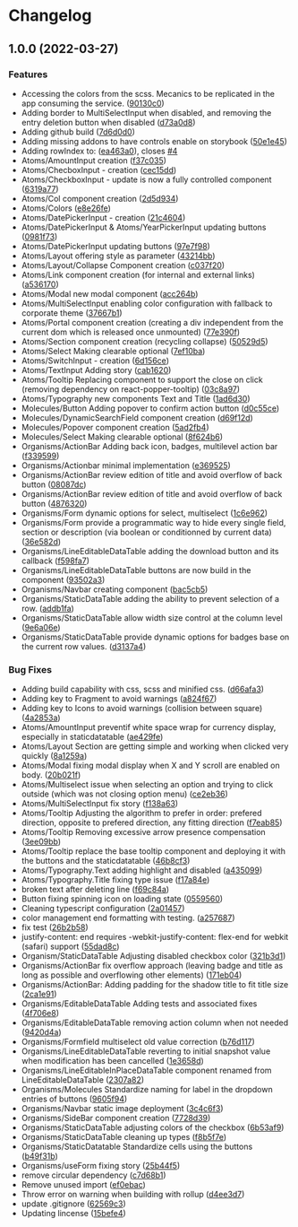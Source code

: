 # Changelog

## 1.0.0 (2022-03-27)


### Features

* Accessing the colors from the scss. Mecanics to be replicated in the app consuming the service. ([90130c0](https://github.com/charlescoqueret/ghost-design-system/commit/90130c0b56e665e35984b54f1647beb82a852932))
* Adding border to MultiSelectInput when disabled, and removing the entry deletion button when disabled ([d73a0d8](https://github.com/charlescoqueret/ghost-design-system/commit/d73a0d8c9a6684f608dc1293949627fa4611a094))
* Adding github build ([7d6d0d0](https://github.com/charlescoqueret/ghost-design-system/commit/7d6d0d05a52f5e7d9ca68607b587d4b4d3783ee5))
* Adding missing addons to have controls enable on storybook ([50e1e45](https://github.com/charlescoqueret/ghost-design-system/commit/50e1e45691eb3837aebbd6f0c84dc842036f7d81))
* Adding rowIndex to: ([ea463a0](https://github.com/charlescoqueret/ghost-design-system/commit/ea463a0aa5953e4332db4423693f4f708820898f)), closes [#4](https://github.com/charlescoqueret/ghost-design-system/issues/4)
* Atoms/AmountInput creation ([f37c035](https://github.com/charlescoqueret/ghost-design-system/commit/f37c0352cde134e43e8d0cf16c7943121f5208dd))
* Atoms/ChecboxInput - creation ([cec15dd](https://github.com/charlescoqueret/ghost-design-system/commit/cec15ddbb670ead32ab2e7c1c89034313b537543))
* Atoms/CheckboxInput - update is now a fully controlled component ([6319a77](https://github.com/charlescoqueret/ghost-design-system/commit/6319a7733e98448346a6352514a827447061fd52))
* Atoms/Col component creation ([2d5d934](https://github.com/charlescoqueret/ghost-design-system/commit/2d5d9349c8073259006edb907fc4259fed1a92d3))
* Atoms/Colors ([e8e26fe](https://github.com/charlescoqueret/ghost-design-system/commit/e8e26fe618c538aaff8fc75aae9fe987a3027396))
* Atoms/DatePickerInput - creation ([21c4604](https://github.com/charlescoqueret/ghost-design-system/commit/21c4604078d53778e385cca1a9ff6dc08a12352b))
* Atoms/DatePickerInput & Atoms/YearPickerInput updating buttons ([0981f73](https://github.com/charlescoqueret/ghost-design-system/commit/0981f731b3381d7d3a263d57f47ecb3f782805e5))
* Atoms/DatePickerInput updating buttons ([97e7f98](https://github.com/charlescoqueret/ghost-design-system/commit/97e7f98a3f56e04d6b741ccce78266921ad437d6))
* Atoms/Layout offering style as parameter ([43214bb](https://github.com/charlescoqueret/ghost-design-system/commit/43214bb0295c75d6383959364dac0fd37a1c180d))
* Atoms/Layout/Collapse Component creation ([c037f20](https://github.com/charlescoqueret/ghost-design-system/commit/c037f204a5d76c1759d0b71797b6099b579f2acc))
* Atoms/Link component creation (for internal and external links) ([a536170](https://github.com/charlescoqueret/ghost-design-system/commit/a536170d2368acc020521dbb67a752d55b433932))
* Atoms/Modal new modal component ([acc264b](https://github.com/charlescoqueret/ghost-design-system/commit/acc264bab175b6998caf3336d41b5fbd77ba726d))
* Atoms/MultiSelectInput enabling color configuration with fallback to corporate theme ([37667b1](https://github.com/charlescoqueret/ghost-design-system/commit/37667b1da94d09df4004c8b62f54fbd6e3eda096))
* Atoms/Portal component creation (creating a div independent from the current dom which is released once unmounted) ([77e390f](https://github.com/charlescoqueret/ghost-design-system/commit/77e390ff72f15b10aa12861cf160df74070f464c))
* Atoms/Section component creation (recycling collapse) ([50529d5](https://github.com/charlescoqueret/ghost-design-system/commit/50529d598e1c84feb9a71f7a96db0427ab0ac89d))
* Atoms/Select Making clearable optional ([7ef10ba](https://github.com/charlescoqueret/ghost-design-system/commit/7ef10ba8ef7c49eed43e9e07ba0d7694328b9f5e))
* Atoms/SwitchInput - creation ([6d156ce](https://github.com/charlescoqueret/ghost-design-system/commit/6d156cefcbd1ec16e09d23e9a906e08826f78ec3))
* Atoms/TextInput Adding story ([cab1620](https://github.com/charlescoqueret/ghost-design-system/commit/cab1620abbebaac889157075b088ebf6845fff09))
* Atoms/Tooltip Replacing component to support the close on click (removing dependency on react-popper-tooltip) ([03c8a97](https://github.com/charlescoqueret/ghost-design-system/commit/03c8a97aa0ec9ff55444f5a845080c54e454d547))
* Atoms/Typography new components Text and Title ([1ad6d30](https://github.com/charlescoqueret/ghost-design-system/commit/1ad6d30be91d6f74cf3d69a981f7193618d79dca))
* Molecules/Button Adding popover to confirm action button ([d0c55ce](https://github.com/charlescoqueret/ghost-design-system/commit/d0c55ce2487fe12f12250f90c9117c09c8caf536))
* Molecules/DynamicSearchField component creation ([d69f12d](https://github.com/charlescoqueret/ghost-design-system/commit/d69f12d6737c70d702ada652aa462cf9f45ee488))
* Molecules/Popover component creation ([5ad2fb4](https://github.com/charlescoqueret/ghost-design-system/commit/5ad2fb4c515ebacf22c7385c0899c5727c32dd83))
* Molecules/Select Making clearable optional ([8f624b6](https://github.com/charlescoqueret/ghost-design-system/commit/8f624b655fbb5c912306a2eeeda4b916febe7cb7))
* Organisms/ActionBar Adding back icon, badges, multilevel action bar ([f339599](https://github.com/charlescoqueret/ghost-design-system/commit/f3395997aa31ef117c379c5922e538f1f808692a))
* Organisms/Actionbar minimal implementation ([e369525](https://github.com/charlescoqueret/ghost-design-system/commit/e36952588b90f37b304a2f375798cd07a308604a))
* Organisms/ActionBar review edition of title and avoid overflow of back button ([08087dc](https://github.com/charlescoqueret/ghost-design-system/commit/08087dcb12a9c3203cf0450015d730bd9945ad4a))
* Organisms/ActionBar review edition of title and avoid overflow of back button ([4876320](https://github.com/charlescoqueret/ghost-design-system/commit/4876320813df279caae5ada6d95383b938b8412a))
* Organisms/Form dynamic options for select, multiselect ([1c6e962](https://github.com/charlescoqueret/ghost-design-system/commit/1c6e962acc52ee3355225b99d83833b5cb0efe1f))
* Organisms/Form provide a programmatic way to hide every single field, section or description (via boolean or conditionned by current data) ([36e582d](https://github.com/charlescoqueret/ghost-design-system/commit/36e582dce2610b4b36fc11c3ccfe8cafeb3e1042))
* Organisms/LineEditableDataTable adding the download button and its callback ([f598fa7](https://github.com/charlescoqueret/ghost-design-system/commit/f598fa76f065cac19fa1086824922edeef2cf0ca))
* Organisms/LineEditableDataTable buttons are now build in the component ([93502a3](https://github.com/charlescoqueret/ghost-design-system/commit/93502a3f5d51f2d390a3f3eb84523d5d3cf6af95))
* Organisms/Navbar creating component ([bac5cb5](https://github.com/charlescoqueret/ghost-design-system/commit/bac5cb51efe850b4a68fa793084d11ddea242120))
* Organisms/StaticDataTable adding the ability to prevent selection of a row. ([addb1fa](https://github.com/charlescoqueret/ghost-design-system/commit/addb1fa6ea6dbcd139146f391b3697e903a44c2f))
* Organisms/StaticDataTable allow width size control at the column level ([9e6a06e](https://github.com/charlescoqueret/ghost-design-system/commit/9e6a06e411cf28cee8f2ea76a76c9447a9b7368b))
* Organisms/StaticDataTable provide dynamic options for badges base on the current row values. ([d3137a4](https://github.com/charlescoqueret/ghost-design-system/commit/d3137a4e78fa558554b31f4c404fd2c58ed694f4))


### Bug Fixes

* Adding build capability with css, scss and minified css. ([d66afa3](https://github.com/charlescoqueret/ghost-design-system/commit/d66afa336759815b435b143dc1730e21fa6865c6))
* Adding key to Fragment to avoid warnings ([a824f67](https://github.com/charlescoqueret/ghost-design-system/commit/a824f67c83cd670f1f07494c08c90e9aaeb31240))
* Adding key to Icons to avoid warnings (collision between square) ([4a2853a](https://github.com/charlescoqueret/ghost-design-system/commit/4a2853ab7c58e22c2652eb47dcc8e6b023f71710))
* Atoms/AmountInput preventif white space wrap for currency display, especially in staticdatatable ([ae429fe](https://github.com/charlescoqueret/ghost-design-system/commit/ae429fe0993dbe975201d98a94ea248fb32ff13d))
* Atoms/Layout Section are getting simple and working when clicked very quickly ([8a1259a](https://github.com/charlescoqueret/ghost-design-system/commit/8a1259a82ffb555b3f44d0571fb67085aa2dfd3f))
* Atoms/Modal fixing modal display when X and Y scroll are enabled on body. ([20b021f](https://github.com/charlescoqueret/ghost-design-system/commit/20b021f8e96e5a7e13d8c5e596c6b40f65019e20))
* Atoms/Multiselect issue when selecting an option and trying to click outside (which was not closing option menu) ([ce2eb36](https://github.com/charlescoqueret/ghost-design-system/commit/ce2eb3663856b568175276aeafa1b924f6b7d359))
* Atoms/MultiSelectInput fix story ([f138a63](https://github.com/charlescoqueret/ghost-design-system/commit/f138a635760e8aa28dec0ef0ed88c8908422ce1e))
* Atoms/Tooltip Adjusting the algorithm to prefer in order: prefered direction, opposite to prefered direction, any fitting direction ([f7eab85](https://github.com/charlescoqueret/ghost-design-system/commit/f7eab85043a41fe15157dc5148a0fcc63662925f))
* Atoms/Tooltip Removing excessive arrow presence compensation ([3ee09bb](https://github.com/charlescoqueret/ghost-design-system/commit/3ee09bbf9a3c334766fd5c13c346a97f813dbaa9))
* Atoms/Tooltip replace the base tooltip component and deploying it with the buttons and the staticdatatable ([46b8cf3](https://github.com/charlescoqueret/ghost-design-system/commit/46b8cf32418ae2ff25c65d6ff9406c73a96dac10))
* Atoms/Typography.Text adding highlight and disabled ([a435099](https://github.com/charlescoqueret/ghost-design-system/commit/a43509997f796345fe3fe5360759064b60b31d74))
* Atoms/Typography.Title fixing type issue ([f17a84e](https://github.com/charlescoqueret/ghost-design-system/commit/f17a84e8e0a716d53eae00b65155c0b552101906))
* broken text after deleting line ([f69c84a](https://github.com/charlescoqueret/ghost-design-system/commit/f69c84ace431bc575caa8d5307588666c3227a24))
* Button fixing spinning icon on loading state ([0559560](https://github.com/charlescoqueret/ghost-design-system/commit/0559560561de903efa987cafc5f9109f2ece9b41))
* Cleaning typescript configuration ([2a01457](https://github.com/charlescoqueret/ghost-design-system/commit/2a01457b32dfbce994181dcd68ec10474e926753))
* color management end formatting with testing. ([a257687](https://github.com/charlescoqueret/ghost-design-system/commit/a2576874acd2def56d9e50c4908f0a2c8216163e))
* fix test ([26b2b58](https://github.com/charlescoqueret/ghost-design-system/commit/26b2b589c7536406992b66d91c14d378470ac75c))
* justify-content: end requires -webkit-justify-content: flex-end for webkit (safari) support ([55dad8c](https://github.com/charlescoqueret/ghost-design-system/commit/55dad8c4225e4650ec9202c5aec036e84851da3a))
* Organism/StaticDataTable Adjusting disabled checkbox color ([321b3d1](https://github.com/charlescoqueret/ghost-design-system/commit/321b3d1e653575d4524d0a4cd9880725fcdf1f6a))
* Organisms/ActionBar fix overflow approach (leaving badge and title as long as possible and overflowing other elements) ([171eb04](https://github.com/charlescoqueret/ghost-design-system/commit/171eb044cc362165d923404f9f3922bbbbd6af5a))
* Organisms/ActionBar: Adding padding for the shadow title to fit title size ([2ca1e91](https://github.com/charlescoqueret/ghost-design-system/commit/2ca1e91fa52c0fa7ac72b5e3afa1e460b928253c))
* Organisms/EditableDataTable Adding tests and associated fixes ([4f706e8](https://github.com/charlescoqueret/ghost-design-system/commit/4f706e8a54abf0d496bf8a7dcab21b8dd6c8ac13))
* Organisms/EditableDataTable removing action column when not needed ([9420d4a](https://github.com/charlescoqueret/ghost-design-system/commit/9420d4a6b9314fec49ddd1e289fd4f0e94361b26))
* Organisms/Formfield multiselect old value correction ([b76d117](https://github.com/charlescoqueret/ghost-design-system/commit/b76d117a4cecf3c18ecba409194216f97f0bf97b))
* Organisms/LineEditableDataTable reverting to initial snapshot value when modification has been cancelled ([1e3658d](https://github.com/charlescoqueret/ghost-design-system/commit/1e3658d356486d321ae92c0d7223604418a40dbc))
* Organisms/LineEditableInPlaceDataTable component renamed from LineEditableDataTable ([2307a82](https://github.com/charlescoqueret/ghost-design-system/commit/2307a8248235dad9ecc2b5df12dfdc1cd98fbc4a))
* Organisms/Molecules Standardize naming for label in the dropdown entries of buttons ([9605f94](https://github.com/charlescoqueret/ghost-design-system/commit/9605f94d583e0084e25d69de8b9162b7e5528436))
* Organisms/Navbar static image deployment ([3c4c6f3](https://github.com/charlescoqueret/ghost-design-system/commit/3c4c6f391f3b712b41dd66ece6e9d4b58b55e2cc))
* Organisms/SideBar component creation ([7728d39](https://github.com/charlescoqueret/ghost-design-system/commit/7728d391987cf07d6fb2300f3b606af7a632738a))
* Organisms/StaticDataTable adjusting colors of the checkbox ([6b53af9](https://github.com/charlescoqueret/ghost-design-system/commit/6b53af95b83777c3715e72ecc369c8449af0f2e2))
* Organisms/StaticDataTable cleaning up types ([f8b5f7e](https://github.com/charlescoqueret/ghost-design-system/commit/f8b5f7e334a851e8e2c80fb7677d09100afaf3da))
* Organisms/StaticDatatable Standardize cells using the buttons ([b49f31b](https://github.com/charlescoqueret/ghost-design-system/commit/b49f31b49f1fecaa11640c4e48d775abe483b645))
* Organisms/useForm fixing story ([25b44f5](https://github.com/charlescoqueret/ghost-design-system/commit/25b44f5eb62221ab161155d237fb83fb99e26069))
* remove circular dependency ([c7d68b1](https://github.com/charlescoqueret/ghost-design-system/commit/c7d68b16e41d88a95899b5d287692928505d17e0))
* Remove unused import ([ef0ebac](https://github.com/charlescoqueret/ghost-design-system/commit/ef0ebacf9bc6543ef98876efdcbdcadf4b6eda92))
* Throw error on warning when building with rollup ([d4ee3d7](https://github.com/charlescoqueret/ghost-design-system/commit/d4ee3d79b6eafcca8251bb9b9928e8622318ee77))
* update .gitignore ([62569c3](https://github.com/charlescoqueret/ghost-design-system/commit/62569c395e16242b5476a1caa8793cb002249d31))
* Updating lincense ([15befe4](https://github.com/charlescoqueret/ghost-design-system/commit/15befe45dfe2c5c226f9cc408c282980ff5fd4a5))
